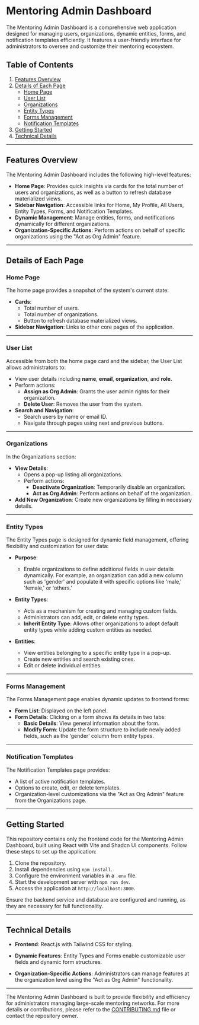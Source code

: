 # Mentoring Admin Dashboard

The Mentoring Admin Dashboard is a comprehensive web application designed for managing users, organizations, dynamic entities, forms, and notification templates efficiently. It features a user-friendly interface for administrators to oversee and customize their mentoring ecosystem.

## Table of Contents

1. [Features Overview](#features-overview)
2. [Details of Each Page](#details-of-each-page)
   - [Home Page](#home-page)
   - [User List](#user-list)
   - [Organizations](#organizations)
   - [Entity Types](#entity-types)
   - [Forms Management](#forms-management)
   - [Notification Templates](#notification-templates)
3. [Getting Started](#getting-started)
4. [Technical Details](#technical-details)

---

## Features Overview

The Mentoring Admin Dashboard includes the following high-level features:

- **Home Page**: Provides quick insights via cards for the total number of users and organizations, as well as a button to refresh database materialized views.
- **Sidebar Navigation**: Accessible links for Home, My Profile, All Users, Entity Types, Forms, and Notification Templates.
- **Dynamic Management**: Manage entities, forms, and notifications dynamically for different organizations.
- **Organization-Specific Actions**: Perform actions on behalf of specific organizations using the "Act as Org Admin" feature.

---

## Details of Each Page

### Home Page

The home page provides a snapshot of the system's current state:

- **Cards**:
  - Total number of users.
  - Total number of organizations.
  - Button to refresh database materialized views.
- **Sidebar Navigation**: Links to other core pages of the application.

---

### User List

Accessible from both the home page card and the sidebar, the User List allows administrators to:

- View user details including **name**, **email**, **organization**, and **role**.
- Perform actions:
  - **Assign as Org Admin**: Grants the user admin rights for their organization.
  - **Delete User**: Removes the user from the system.
- **Search and Navigation**:
  - Search users by name or email ID.
  - Navigate through pages using next and previous buttons.

---

### Organizations

In the Organizations section:

- **View Details**:
  - Opens a pop-up listing all organizations.
  - Perform actions:
    - **Deactivate Organization**: Temporarily disable an organization.
    - **Act as Org Admin**: Perform actions on behalf of the organization.
- **Add New Organization**: Create new organizations by filling in necessary details.

---

### Entity Types

The Entity Types page is designed for dynamic field management, offering flexibility and customization for user data:

- **Purpose**:

  - Enable organizations to define additional fields in user details dynamically. For example, an organization can add a new column such as 'gender' and populate it with specific options like 'male,' 'female,' or 'others.'

- **Entity Types**:

  - Acts as a mechanism for creating and managing custom fields.
  - Administrators can add, edit, or delete entity types.
  - **Inherit Entity Type**: Allows other organizations to adopt default entity types while adding custom entities as needed.

- **Entities**:

  - View entities belonging to a specific entity type in a pop-up.
  - Create new entities and search existing ones.
  - Edit or delete individual entities.

---

### Forms Management

The Forms Management page enables dynamic updates to frontend forms:

- **Form List**: Displayed on the left panel.
- **Form Details**: Clicking on a form shows its details in two tabs:
  - **Basic Details**: View general information about the form.
  - **Modify Form**: Update the form structure to include newly added fields, such as the ‘gender’ column from entity types.

---

### Notification Templates

The Notification Templates page provides:

- A list of active notification templates.
- Options to create, edit, or delete templates.
- Organization-level customizations via the "Act as Org Admin" feature from the Organizations page.

---

## Getting Started

This repository contains only the frontend code for the Mentoring Admin Dashboard, built using React with Vite and Shadcn UI components. Follow these steps to set up the application:

1. Clone the repository.
2. Install dependencies using `npm install`.
3. Configure the environment variables in a `.env` file.
4. Start the development server with `npm run dev`.
5. Access the application at `http://localhost:3000`.

Ensure the backend service and database are configured and running, as they are necessary for full functionality.

---

## Technical Details

- **Frontend**: React.js with Tailwind CSS for styling.

- **Dynamic Features**: Entity Types and Forms enable customizable user fields and dynamic form structures.

- **Organization-Specific Actions**: Administrators can manage features at the organization level using the "Act as Org Admin" functionality.

---

The Mentoring Admin Dashboard is built to provide flexibility and efficiency for administrators managing large-scale mentoring networks. For more details or contributions, please refer to the [CONTRIBUTING.md](CONTRIBUTING.md) file or contact the repository owner.

